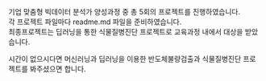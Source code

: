 기업 맞춤형 빅데이터 분석가 양성과정 중 총 5회의 프로젝트를 진행하였습니다.  
각 프로젝트 파일마다 readme.md 파일을 준비하였습니다.  
최종프로젝트는 딥러닝을 통한 식물질병진단 프로젝트로 교육과정 내에서 대상을 받았습니다.   
  
시간이 없으시다면 머신러닝과 딥러닝을 이용한 반도체불량검출과 식물질병진단 프로젝트를 봐주셨으면 합니다.
